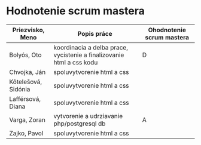 # Hodnotenie scrum mastera

Priezvisko, Meno | Popis práce | Ohodnotenie scrum mastera
-----------------|-------------|---------------------------
Bolyós, Oto | koordinacia a delba prace, vycistenie a finalizovanie html a css kodu | D
Chvojka, Ján | spoluvytvorenie html a css | 
Kõtelešová, Sidónia | spoluvytvorenie html a css | 
Lafférsová, Diana | spoluvytvorenie html a css | 
Varga, Zoran | vytvorenie a udrziavanie php/postgresql db | A
Zajko, Pavol | spoluvytvorenie html a css | 
